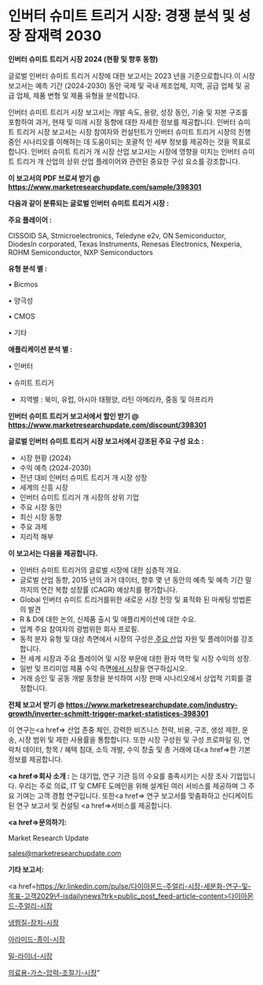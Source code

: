 # 인버터 슈미트 트리거 시장: 경쟁 분석 및 성장 잠재력 2030

<strong>인버터 슈미트 트리거 시장 2024 (현황 및 향후 동향)</strong>

글로벌 인버터 슈미트 트리거 시장에 대한 보고서는 2023 년을 기준으로합니다.이 시장 보고서는 예측 기간 (2024-2030) 동안 국제 및 국내 제조업체, 지역, 공급 업체 및 공급 업체, 제품 변형 및 제품 유형을 분석합니다.

인버터 슈미트 트리거 시장 보고서는 개발 속도, 용량, 성장 동인, 기술 및 자본 구조를 포함하여 과거, 현재 및 미래 시장 동향에 대한 자세한 정보를 제공합니다. 인버터 슈미트 트리거 시장 보고서는 시장 참여자와 컨설턴트가 인버터 슈미트 트리거 시장의 진행중인 시나리오를 이해하는 데 도움이되는 포괄적 인 세부 정보를 제공하는 것을 목표로합니다. 인버터 슈미트 트리거 개 시장 산업 보고서는 시장에 영향을 미치는 인버터 슈미트 트리거 개 산업의 상위 산업 플레이어와 관련된 중요한 구성 요소를 강조합니다.



<strong>이 보고서의 PDF 브로셔 받기 @ <a href=https://www.marketresearchupdate.com/sample/398301>https://www.marketresearchupdate.com/sample/398301</a></strong>



<strong>다음과 같이 분류되는 글로벌 인버터 슈미트 트리거 시장 :</strong>



<strong>주요 플레이어 :</strong>

CISSOID SA, Stmicroelectronics, Teledyne e2v, ON Semiconductor, DiodesIn corporated, Texas Instruments, Renesas Electronics, Nexperia, ROHM Semiconductor, NXP Semiconductors



<strong>유형 분석 별 :</strong>

• Bicmos

• 양극성

• CMOS

• 기타



<strong>애플리케이션 분석 별 :</strong>

• 인버터

• 슈미트 트리거

<ul>
  <li>지역별 : 북미, 유럽, 아시아 태평양, 라틴 아메리카, 중동 및 아프리카</li>
</ul>


<strong>인버터 슈미트 트리거 보고서에서 할인 받기 @ <a href=https://www.marketresearchupdate.com/discount/398301>https://www.marketresearchupdate.com/discount/398301</a></strong>



<strong>글로벌 인버터 슈미트 트리거 시장 보고서에서 강조된 주요 구성 요소 :</strong>
<ul>
  <li>시장 현황 (2024)</li>
  <li>수익 예측 (2024-2030)</li>
  <li>전년 대비 인버터 슈미트 트리거 개 시장 성장</li>
  <li>세계의 신흥 시장</li>
  <li>인버터 슈미트 트리거 개 시장의 상위 기업</li>
  <li>주요 시장 동인</li>
  <li>최신 시장 동향</li>
  <li>주요 과제</li>
  <li>지리적 해부</li>
</ul>


<strong>이 보고서는 다음을 제공합니다.</strong>
<ul>
  <li>인버터 슈미트 트리거의 글로벌 시장에 대한 심층적 개요.</li>
  <li>글로벌 산업 동향, 2015 년의 과거 데이터, 향후 몇 년 동안의 예측 및 예측 기간 말까지의 연간 복합 성장률 (CAGR) 예상치를 평가합니다.</li>
  <li>Global 인버터 슈미트 트리거를위한 새로운 시장 전망 및 표적화 된 마케팅 방법론의 발견</li>
  <li>R &amp; D에 대한 논의, 신제품 출시 및 애플리케이션에 대한 수요.</li>
  <li>업계 주요 참여자의 광범위한 회사 프로필.</li>
  <li>동적 분자 유형 및 대상 측면에서 시장의 구성은<a href=> 주요 산</a>업 자원 및 플레이어를 강조합니다.</li>
  <li>전 세계 시장과 주요 플레이어 및 시장 부문에 대한 환자 역학 및 시장 수익의 성장.</li>
  <li>일반 및 프리미엄 제품 수익 측면<a href=>에서 시</a>장을 연구하십시오.</li>
  <li>거래 승인 및 공동 개발 동향을 분석하여 시장 판매 시나리오에서 상업적 기회를 결정합니다.</li>
</ul>



<strong>전체 보고서 받기 @ <a href=https://www.marketresearchupdate.com/industry-growth/inverter-schmitt-trigger-market-statistices-398301>https://www.marketresearchupdate.com/industry-growth/inverter-schmitt-trigger-market-statistices-398301</a></strong>

이 연구는<a href=> 산업 존중</a> 체인, 강력한 비즈니스 전략, 비용, 구조, 생성 제한, 운송, 시장 범위 및 제한 사용률을 통합합니다. 또한 시장 구성원 및 구성 프로파일 링, 연락처 데이터, 항목 / 혜택 침대, 소득 개발, 수익 창출 및 총 거래에 대<a href=>한 기본 </a>정보를 제공합니다.



<strong><a href=>회사 소</a>개 :</strong>
는 대기업, 연구 기관 등의 수요를 충족시키는 시장 조사 기업입니다. 우리는 주로 의료, IT 및 CMFE 도메인을 위해 설계된 여러 서비스를 제공하며 그 주요 기여는 고객 경험 연구입니다. 또한<a href=> 연구 보</a>고서를 맞춤화하고 신디케이트 된 연구 보고서 및 컨설팅 <a href=>서비스</a>를 제공합니다.



<strong><a href=>문의하기:</a></strong>

Market Research Update

sales@marketresearchupdate.com



<strong>기타 보고서:</strong>

<a href=https://kr.linkedin.com/pulse/다이아몬드-주얼리-시장-세분화-연구-및-목표-고객2029년-isdailynews?trk=public_post_feed-article-content>다이아몬드-주얼리-시장</a>

<a href=https://www.linkedin.com/pulse/냉찜질-장치-시장-동향-및-성장-전망-consumer-connection-chronicles-24-/>냉찜질-장치-시장</a>

<a href=https://www.linkedin.com/pulse/아라미드-종이-시장-경쟁-분석-및-성장-잠재력-2029-trendsetters-talk-360-analysis-khulf/>아라미드-종이-시장</a>

<a href=https://www.linkedin.com/pulse/밀-라이너-시장-현재-및-미래-성장-2029-survey-savvy-insights-360-analysis-k8etf/>밀-라이너-시장</a>

<a href=https://www.linkedin.com/pulse/의료용-가스-압력-조절기-시장-세분화-연구-및-목표-고객2030년-market-matrix-musings-analysis-hvmhc/>의료용-가스-압력-조절기-시장</a>"
